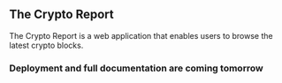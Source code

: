 ## The Crypto Report

The Crypto Report is a web application that enables users to browse the latest crypto blocks.

### Deployment and full documentation are coming tomorrow
